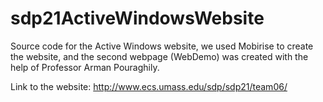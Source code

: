 # sdp21ActiveWindowsWebsite
Source code for the Active Windows website, we used Mobirise to create the website, and the second webpage (WebDemo) was created with the help of Professor Arman Pouraghily.

Link to the website:
http://www.ecs.umass.edu/sdp/sdp21/team06/
